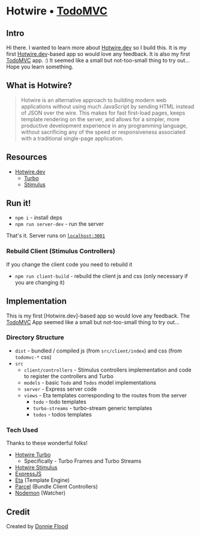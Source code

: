 # Hotwire • [TodoMVC](http://todomvc.com)

## Intro
Hi there. I wanted to learn more about [Hotwire.dev](https://hotwire.dev) so I build this.  It is my first [Hotwire.dev](https://hotwire.dev)-based app so would love any feedback.  It is also my first [TodoMVC](http://todomvc.com) app.  :) It seemed like a small but not-too-small thing to try out...  Hope you learn something.

## What is Hotwire?

> Hotwire is an alternative approach to building modern web applications without using much JavaScript by sending HTML instead of JSON over the wire. This makes for fast first-load pages, keeps template rendering on the server, and allows for a simpler, more productive development experience in any programming language, without sacrificing any of the speed or responsiveness associated with a traditional single-page application.

## Resources

* [Hotwire.dev](https://hotwire.dev)
  * [Turbo](https://turbo.hotwire.dev/)
  * [Stimulus](https://stimulus.hotwire.dev/)

## Run it!
  * `npm i` - install deps
  * `npm run server-dev` - run the server

That's it.  Server runs on [`localhost:3001`](http://localhost:3001)

### Rebuild Client (Stimulus Controllers)
If you change the client code you need to rebuild it
  * `npm run client-build` - rebuild the client js and css (only necessary if you are changing it)

## Implementation

This is my first [Hotwire.dev]-based app so would love any feedback.  The [TodoMVC](http://todomvc.com) App seemed like a small but not-too-small thing to try out...

### Directory Structure
 * `dist` - bundled / compiled js (from `src/client/index`) and css (from `todomvc-*` css)
 * `src`
   * `client/controllers` - Stimulus controllers implementation and code to register the controllers and Turbo
   * `models` - basic `Todo` and `Todos` model implementations
   * `server` - Express server code
   * `views` - Eta templates corresponding to the routes from the server
     * `todo` - todo templates
     * `turbo-streams` - turbo-stream generic templates
     * `todos` - todos templates

#### 

### Tech Used
Thanks to these wonderful folks!
  * [Hotwire Turbo](https://turbo.hotwire.dev/)
    * Specifically - Turbo Frames and Turbo Streams
  * [Hotwire Stimulus](https://stimulus.hotwire.dev/)
  * [ExpressJS](https://expressjs.com/)
  * [Eta](https://eta.js.org/) (Template Engine)
  * [Parcel](https://parceljs.org/) (Bundle Client Controllers)
  * [Nodemon](https://nodemon.io/) (Watcher)



## Credit

Created by [Donnie Flood](https://twitter.com/floodfx)
